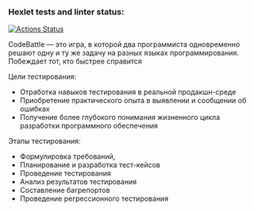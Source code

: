 ### Hexlet tests and linter status:
[![Actions Status](https://github.com/Kolpachini/qa-engineer-project-85/actions/workflows/hexlet-check.yml/badge.svg)](https://github.com/Kolpachini/qa-engineer-project-85/actions)

CodeBattle — это игра, в которой два программиста одновременно решают одну и ту же задачу на разных языках программирования. Побеждает тот, кто быстрее справится

Цели тестирования:
   - Отработка навыков тестирования в реальной продакшн-среде
   - Приобретение практического опыта в выявлении и сообщении об ошибках
   - Получение более глубокого понимания жизненного цикла разработки программного обеспечения

Этапы тестирования:
   - Формулировка требований,
   - Планирование и разработка тест-кейсов
   - Проведение тестирования
   - Анализ результатов тестирования
   - Составление багрепортов
   - Проведение регрессионного тестирования
